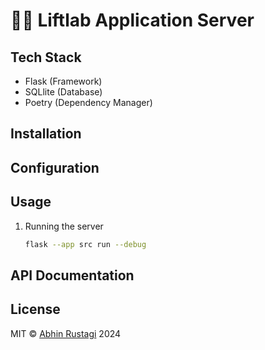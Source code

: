 # 🏋️‍♀️ Liftlab Application Server

<!-- Introduction -->

## Tech Stack

- Flask (Framework)
- SQLlite (Database)
- Poetry (Dependency Manager)

## Installation

## Configuration

## Usage

1. Running the server
   ```bash
   flask --app src run --debug
   ```

## API Documentation

## License

MIT © [Abhin Rustagi](https://www.abhin.dev/) 2024

